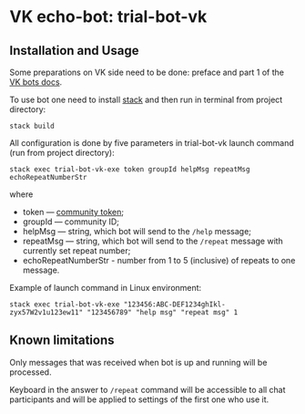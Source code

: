 # VK echo-bot: trial-bot-vk

## Installation and Usage

Some preparations on VK side need to be done: preface and part 1 of the [VK bots docs](https://vk.com/dev/bots_docs).

To use bot one need to install [stack](https://docs.haskellstack.org/en/stable/README/#how-to-install) and then run in terminal from project directory:

```
stack build
```

All configuration is done by five parameters in trial-bot-vk launch command (run from project directory):

```
stack exec trial-bot-vk-exe token groupId helpMsg repeatMsg echoRepeatNumberStr
```
where
- token — [community token](https://vk.com/dev/access_token?f=2.%20Community%20Token);
- groupId — community ID;
- helpMsg — string, which bot will send to the `/help` message;
- repeatMsg — string, which bot will send to the `/repeat` message with currently set repeat number;
- echoRepeatNumberStr - number from 1 to 5 (inclusive) of repeats to one message.

Example of launch command in Linux environment:

```
stack exec trial-bot-vk-exe "123456:ABC-DEF1234ghIkl-zyx57W2v1u123ew11" "123456789" "help msg" "repeat msg" 1
```


## Known limitations

Only messages that was received when bot is up and running will be processed.

Keyboard in the answer to `/repeat` command will be accessible to all chat participants and will be applied to settings of the first one who use it.
